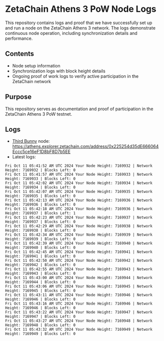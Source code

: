 # ZetaChain Athens 3 PoW Node Logs
This repository contains logs and proof that we have successfully set up and run a node on the ZetaChain Athens 3 network. The logs demonstrate continuous node operation, including synchronization details and performance.

## Contents
- Node setup information
- Synchronization logs with block height details
- Ongoing proof of work logs to verify active participation in the ZetaChain network

## Purpose
This repository serves as documentation and proof of participation in the ZetaChain Athens 3 PoW testnet.

## Logs

- [Third Bunny](https://thirdbunny.xyz/) node: https://athens.explorer.zetachain.com/address/0x225254d35dE666064Eccc5ce16eF1D8bF8D7b5EE
- Latest logs:
```
Fri Oct 11 05:41:52 AM UTC 2024 Your Node Height: 7169932 | Network Height: 7169932 | Blocks Left: 0
Fri Oct 11 05:41:57 AM UTC 2024 Your Node Height: 7169933 | Network Height: 7169933 | Blocks Left: 0
Fri Oct 11 05:42:02 AM UTC 2024 Your Node Height: 7169934 | Network Height: 7169934 | Blocks Left: 0
Fri Oct 11 05:42:07 AM UTC 2024 Your Node Height: 7169935 | Network Height: 7169935 | Blocks Left: 0
Fri Oct 11 05:42:13 AM UTC 2024 Your Node Height: 7169936 | Network Height: 7169936 | Blocks Left: 0
Fri Oct 11 05:42:18 AM UTC 2024 Your Node Height: 7169936 | Network Height: 7169937 | Blocks Left: 1
Fri Oct 11 05:42:23 AM UTC 2024 Your Node Height: 7169937 | Network Height: 7169937 | Blocks Left: 0
Fri Oct 11 05:42:29 AM UTC 2024 Your Node Height: 7169938 | Network Height: 7169938 | Blocks Left: 0
Fri Oct 11 05:42:34 AM UTC 2024 Your Node Height: 7169939 | Network Height: 7169939 | Blocks Left: 0
Fri Oct 11 05:42:39 AM UTC 2024 Your Node Height: 7169940 | Network Height: 7169940 | Blocks Left: 0
Fri Oct 11 05:42:45 AM UTC 2024 Your Node Height: 7169941 | Network Height: 7169941 | Blocks Left: 0
Fri Oct 11 05:42:50 AM UTC 2024 Your Node Height: 7169942 | Network Height: 7169942 | Blocks Left: 0
Fri Oct 11 05:42:55 AM UTC 2024 Your Node Height: 7169943 | Network Height: 7169943 | Blocks Left: 0
Fri Oct 11 05:43:00 AM UTC 2024 Your Node Height: 7169944 | Network Height: 7169944 | Blocks Left: 0
Fri Oct 11 05:43:06 AM UTC 2024 Your Node Height: 7169945 | Network Height: 7169945 | Blocks Left: 0
Fri Oct 11 05:43:11 AM UTC 2024 Your Node Height: 7169946 | Network Height: 7169946 | Blocks Left: 0
Fri Oct 11 05:43:16 AM UTC 2024 Your Node Height: 7169946 | Network Height: 7169946 | Blocks Left: 0
Fri Oct 11 05:43:22 AM UTC 2024 Your Node Height: 7169947 | Network Height: 7169947 | Blocks Left: 0
Fri Oct 11 05:43:27 AM UTC 2024 Your Node Height: 7169948 | Network Height: 7169948 | Blocks Left: 0
Fri Oct 11 05:43:32 AM UTC 2024 Your Node Height: 7169949 | Network Height: 7169949 | Blocks Left: 0
```
